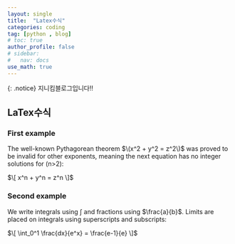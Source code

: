 ```yaml
---
layout: single
title:  "Latex수식"
categories: coding
tag: [python , blog]
# toc: true
author_profile: false
# sidebar:
#   nav: docs
use_math: true
---
```

{: .notice}
지니킴블로그입니다!!


## LaTex수식
### First example

The well-known Pythagorean theorem $\(x^2 + y^2 = z^2\)$ was proved to be invalid for other exponents, meaning the next equation has no integer solutions for \(n>2\):

$\[ x^n + y^n = z^n \]$

### Second example

We write integrals using $\int$ and fractions using $\frac{a}{b}$. Limits are placed on integrals using superscripts and subscripts:

$\[ \int_0^1 \frac{dx}{e^x} =  \frac{e-1}{e} \]$